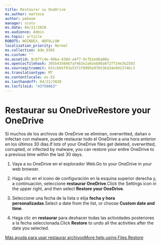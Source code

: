 ```yaml
---
title: Restaurar su OneDrive
ms.author: matteva
author: pebaum
manager: scotv
ms.date: 04/21/2020
ms.audience: Admin
ms.topic: article
ROBOTS: NOINDEX, NOFOLLOW
localization_priority: Normal
ms.collection: Adm_O365
ms.custom: ''
ms.assetid: 8c07fc4e-98ba-438d-a4f7-9cfb1ed6a08a
ms.openlocfilehash: 395b4356667af463e2a63eb80a8f2ff24e3b2583
ms.sourcegitcommit: 631cbb5f03e5371f0995e976536d24e9d13746c3
ms.translationtype: MT
ms.contentlocale: es-ES
ms.lasthandoff: 04/22/2020
ms.locfileid: "43758663"
---
```

# <a name="restore-your-onedrive"></a><span data-ttu-id="42f7f-102">Restaurar su OneDrive</span><span class="sxs-lookup"><span data-stu-id="42f7f-102">Restore your OneDrive</span></span>

<span data-ttu-id="42f7f-103">Si muchos de los archivos de OneDrive se eliminan, overwritted, dañan o infectan con malware, puede restaurar todo el OneDrive a una hora anterior en los últimos 30 días.</span><span class="sxs-lookup"><span data-stu-id="42f7f-103">If lots of your OneDrive files get deleted, overwritted, corrupted, or infected by malware, you can restore your entire OneDrive to a previous time within the last 30 days.</span></span>
  
1. <span data-ttu-id="42f7f-104">Vaya a su OneDrive en el explorador Web.</span><span class="sxs-lookup"><span data-stu-id="42f7f-104">Go to your OneDrive in your web browser.</span></span>
    
2. <span data-ttu-id="42f7f-105">Haga clic en el icono de configuración en la esquina superior derecha y, a continuación, seleccione **restaurar OneDrive**.</span><span class="sxs-lookup"><span data-stu-id="42f7f-105">Click the Settings icon in the upper right, and then select **Restore your OneDrive**.</span></span>
    
3. <span data-ttu-id="42f7f-106">Seleccione una fecha de la lista o elija **fecha y hora personalizadas**.</span><span class="sxs-lookup"><span data-stu-id="42f7f-106">Select a date from the list, or choose **Custom date and time**.</span></span>
    
4. <span data-ttu-id="42f7f-107">Haga clic en **restaurar** para deshacer todas las actividades posteriores a la fecha seleccionada.</span><span class="sxs-lookup"><span data-stu-id="42f7f-107">Click **Restore** to undo all the activities after the date you selected.</span></span> 
    
[<span data-ttu-id="42f7f-108">Más ayuda para usar restaurar archivos</span><span class="sxs-lookup"><span data-stu-id="42f7f-108">More help using Files Restore</span></span>](https://go.microsoft.com/fwlink/?linkid=872874)
  

